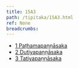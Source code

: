 ```yaml
---
title: 15A3
path: /tipitaka/15A3.html
ref: None
breadcrumbs:
---
```


* [1 Paṭhamapaṇṇāsaka](/tipitaka/15A3/1)
* [2 Dutiyapaṇṇāsaka](/tipitaka/15A3/2)
* [3 Tatiyapaṇṇāsaka](/tipitaka/15A3/3)

